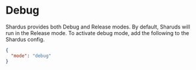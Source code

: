 # Debug

Shardus provides both Debug and Release modes. By default, Sharuds will run in the Release mode. To activate debug mode, add the following to the Shardus config.

```json
{
  "mode": "debug"
}
```
